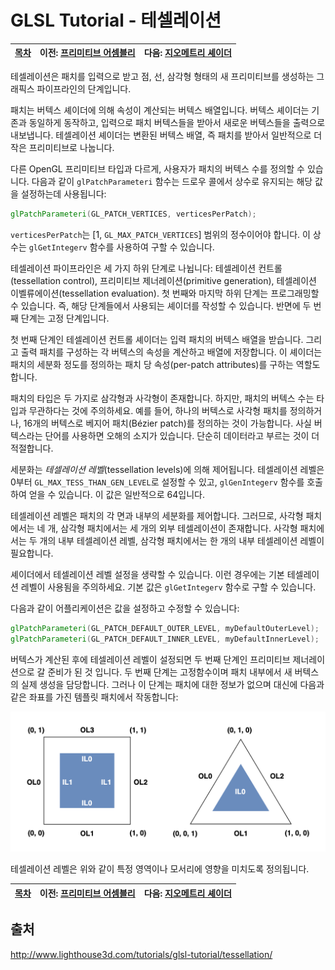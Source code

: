# GLSL Tutorial - 테셀레이션

| [목차](../../README.md) | 이전: [프리미티브 어셈블리](../03_primitive_assembly/03_primitive_assembly.md) | 다음: [지오메트리 셰이더](../05_geometry_shader/05_geometry_shader.md) |
| :------------------- | -----------------------------------------------------------------------------: | ----------------------: |

테셀레이션은 패치를 입력으로 받고 점, 선, 삼각형 형태의 새 프리미티브를 생성하는 그래픽스 파이프라인의 단계입니다.

패치는 버텍스 셰이더에 의해 속성이 계산되는 버텍스 배열입니다. 버텍스 셰이더는 기존과 동일하게 동작하고, 입력으로 패치 버텍스들을 받아서 새로운 버텍스들을 출력으로 내보냅니다. 테셀레이션 셰이더는 변환된 버텍스 배열, 즉 패치를 받아서 일반적으로 더 작은 프리미티브로 나눕니다.

다른 OpenGL 프리미티브 타입과 다르게, 사용자가 패치의 버텍스 수를 정의할 수 있습니다.
다음과 같이 `glPatchParameteri` 함수는 드로우 콜에서 상수로 유지되는 해당 값을 설정하는데 사용됩니다:

```glsl
glPatchParameteri(GL_PATCH_VERTICES, verticesPerPatch);
```

`verticesPerPatch`는 [1, `GL_MAX_PATCH_VERTICES`] 범위의 정수이어야 합니다. 이 상수는 `glGetIntegerv` 함수를 사용하여 구할 수 있습니다.

테셀레이션 파이프라인은 세 가지 하위 단계로 나뉩니다: 테셀레이션 컨트롤(tessellation control), 프리미티브 제너레이션(primitive generation), 테셀레이션 이벨류에이션(tessellation evaluation). 첫 번째와 마지막 하위 단계는 프로그래밍할 수 있습니다. 즉, 해당 단계들에서 사용되는 셰이더를 작성할 수 있습니다. 반면에 두 번째 단계는 고정 단계입니다.

첫 번째 단계인 테셀레이션 컨트롤 셰이더는 입력 패치의 버텍스 배열을 받습니다. 그리고 출력 패치를 구성하는 각 버텍스의 속성을 계산하고 배열에 저장합니다. 이 셰이더는 패치의 세분화 정도를 정의하는 패치 당 속성(per-patch attributes)를 구하는 역할도 합니다.

패치의 타입은 두 가지로 삼각형과 사각형이 존재합니다. 하지만, 패치의 버텍스 수는 타입과 무관하다는 것에 주의하세요. 예를 들어, 하나의 버텍스로 사각형 패치를 정의하거나, 16개의 버텍스로 베지어 패치(Bézier patch)를 정의하는 것이 가능합니다. 사실 버텍스라는 단어를 사용하면 오해의 소지가 있습니다. 단순히 데이터라고 부르는 것이 더 적절합니다.

세분화는 _테셀레이션 레벨_(tessellation levels)에 의해 제어됩니다. 테셀레이션 레벨은 0부터 `GL_MAX_TESS_THAN_GEN_LEVEL`로 설정할 수 있고, `glGenIntegerv` 함수를 호출하여 얻을 수 있습니다. 이 값은 일반적으로 64입니다.

테셀레이션 레벨은 패치의 각 면과 내부의 세분화를 제어합니다. 그러므로, 사각형 패치에서는 네 개, 삼각형 패치에서는 세 개의 외부 테셀레이션이 존재합니다. 사각형 패치에서는 두 개의 내부 테셀레이션 레벨, 삼각형 패치에서는 한 개의 내부 테셀레이션 레벨이 필요합니다.

셰이더에서 테셀레이션 레벨 설정을 생략할 수 있습니다. 이런 경우에는 기본 테셀레이션 레벨이 사용됨을 주의하세요. 기본 값은 `glGetIntegerv` 함수로 구할 수 있습니다.

다음과 같이 어플리케이션은 값을 설정하고 수정할 수 있습니다:

```glsl
glPatchParameteri(GL_PATCH_DEFAULT_OUTER_LEVEL, myDefaultOuterLevel);
glPatchParameteri(GL_PATCH_DEFAULT_INNER_LEVEL, myDefaultInnerLevel);
```

버텍스가 계산된 후에 테셀레이션 레벨이 설정되면 두 번째 단계인 프리미티브 제너레이션으로 갈 준비가 된 것 입니다. 두 번째 단계는 고정함수이며 패치 내부에서 새 버텍스의 실제 생성을 담당합니다. 그러나 이 단계는 패치에 대한 정보가 없으며 대신에 다음과 같은 좌표를 가진 템플릿 패치에서 작동합니다:

<p align="center"><img src="../../images/04_tessellation/04_tessellation.png"></p>

테셀레이션 레벨은 위와 같이 특정 영역이나 모서리에 영향을 미치도록 정의됩니다.

| [목차](../../README.md) | 이전: [프리미티브 어셈블리](../03_primitive_assembly/03_primitive_assembly.md) | 다음: [지오메트리 셰이더](../05_geometry_shader/05_geometry_shader.md) |
| :------------------- | -----------------------------------------------------------------------------: | ----------------------: |

## 출처

http://www.lighthouse3d.com/tutorials/glsl-tutorial/tessellation/
